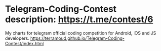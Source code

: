 # Telegram-Coding-Contest description: https://t.me/contest/6
My charts for telegram official coding competition for Android, iOS and JS developers. https://terramoud.github.io/Telegram-Coding-Contest/index.html

